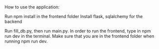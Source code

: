 How to use the application:

Run npm install in the frontend folder
Install flask, sqlalchemy for the backend

Run fill_db.py, then run main.py. In order to run the frontend, type in npm run dev in the terminal.
Make sure that you are in the frontend folder when running npm run dev.
